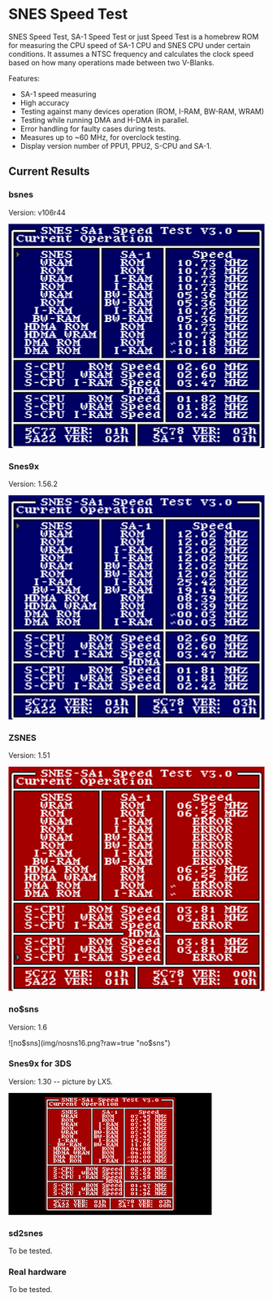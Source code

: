 # SNES Speed Test

SNES Speed Test, SA-1 Speed Test or just Speed Test is a homebrew ROM for measuring
the CPU speed of SA-1 CPU and SNES CPU under certain conditions. It assumes a NTSC
frequency and calculates the clock speed based on how many operations made between
two V-Blanks.

Features:
 * SA-1 speed measuring
 * High accuracy
 * Testing against many devices operation (ROM, I-RAM, BW-RAM, WRAM)
 * Testing while running DMA and H-DMA in parallel.
 * Error handling for faulty cases during tests.
 * Measures up to ~60 MHz, for overclock testing.
 * Display version number of PPU1, PPU2, S-CPU and SA-1.
 
## Current Results

### bsnes
Version: v106r44

![bsnes](img/bsnesv106r44.png?raw=true "bsnes")

### Snes9x
Version: 1.56.2

![Snes9x](img/snes9x1562.png?raw=true "Snes9x")

### ZSNES
Version: 1.51

![ZSNES](img/zsnes151.png?raw=true "ZSNES")

### no$sns
Version: 1.6

![no$sns](img/nosns16.png?raw=true "no$sns")

### Snes9x for 3DS
Version: 1.30 -- picture by LX5.

![Snes9x for 3DS](img/snes9x_for_3ds_130.png?raw=true "Snes9x for 3DS")

### sd2snes
To be tested.

### Real hardware
To be tested.

